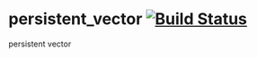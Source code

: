 persistent_vector [![Build Status](https://travis-ci.org/nathanfaucett/rs-persistent_vector.svg?branch=master)](https://travis-ci.org/nathanfaucett/rs-persistent_vector)
=====

persistent vector
